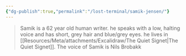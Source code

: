 ```yaml
---
{"dg-publish":true,"permalink":"/lost-terminal/samik-jensen/"}
---
```


> <span query="get(aliases[0])"></span>Samik<span type="end"></span> is a <span query="get(age)"></span>62<span type="end"></span> year old <span query="get(species)"></span>human<span type="end"></span> <span query="get(archetype)"></span>writer<span type="end"></span>. <span query="get(pronouns[0])"></span>he<span type="end"></span> speaks with a <span query="get(voice)"></span>low, halting<span type="end"></span> voice and has <span query="get(hair)"></span>short, grey<span type="end"></span> hair and <span query="get(eyes)"></span>blue/grey<span type="end"></span> eyes. <span query="get(pronouns[0])"></span>he<span type="end"></span> lives in <span query="get(home[0])"></span>[[Resources/Meta/attachments/Excalidraw/The Quiet Signet\|The Quiet Signet]]<span type="end"></span>.
> The voice of <span query="get(aliases[0])"></span>Samik<span type="end"></span> is <span query="get(actor)"></span>Nils Brobakk<span type="end"></span>

 